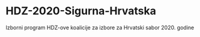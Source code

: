 # HDZ-2020-Sigurna-Hrvatska
Izborni program HDZ-ove koalicije za izbore za Hrvatski sabor 2020. godine

